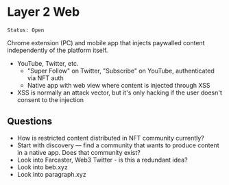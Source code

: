 # Layer 2 Web
```
Status: Open
```

Chrome extension (PC) and mobile app that injects paywalled content independently of the platform itself.

* YouTube, Twitter, etc.
  * "Super Follow" on Twitter, "Subscribe" on YouTube, authenticated via NFT auth
  * Native app with web view where content is injected through XSS
* XSS is normally an attack vector, but it's only hacking if the user doesn't consent to the injection

## Questions
* How is restricted content distributed in NFT community currently?
* Start with discovery — find a community that wants to produce content in a native app. Does that community exist?
* Look into Farcaster, Web3 Twitter - is this a redundant idea?
* Look into beb.xyz
* Look into paragraph.xyz

